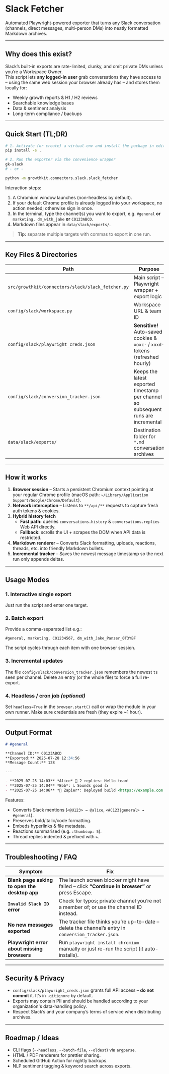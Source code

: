 # Slack Fetcher

Automated Playwright-powered exporter that turns any Slack conversation (channels, direct messages, multi-person DMs) into neatly formatted Markdown archives.

---

## Why does this exist?

Slack’s built-in exports are rate-limited, clunky, and omit private DMs unless you’re a Workspace Owner.  
This script lets **any logged-in user** grab conversations they have access to – using the same web session your browser already has – and stores them locally for:

* Weekly growth reports & H1 / H2 reviews
* Searchable knowledge bases
* Data & sentiment analysis
* Long-term compliance / backups

---

## Quick Start (TL;DR)

```bash
# 1. Activate (or create) a virtual-env and install the package in editable mode
pip install -e .

# 2. Run the exporter via the convenience wrapper
gk-slack
# - or - 

python -m growthkit.connectors.slack.slack_fetcher
```

Interaction steps:
1. A Chromium window launches (non-headless by default).  
2. If your default Chrome profile is already logged into your workspace, no action needed; otherwise sign in once.  
3. In the terminal, type the channel(s) you want to export, e.g. `#general` **or** `marketing, dm_with_jake` **or** `C0123ABCD`.  
4. Markdown files appear in `data/slack/exports/`.

> **Tip:** separate multiple targets with commas to export in one run.

---

## Key Files & Directories

| Path | Purpose |
|------|---------|
| `src/growthkit/connectors/slack/slack_fetcher.py` | Main script – Playwright wrapper + export logic |
| `config/slack/workspace.py` | Workspace URL & team ID |
| `config/slack/playwright_creds.json` | **Sensitive!** Auto-saved cookies & `xoxc-` / `xoxd-` tokens (refreshed hourly) |
| `config/slack/conversion_tracker.json` | Keeps the latest exported timestamp per channel so subsequent runs are incremental |
| `data/slack/exports/` | Destination folder for `*.md` conversation archives |

---

## How it works

1. **Browser session** – Starts a persistent Chromium context pointing at your regular Chrome profile (macOS path: `~/Library/Application Support/Google/Chrome/Default`).  
2. **Network interception** – Listens to `**/api/**` requests to capture fresh auth tokens & cookies.  
3. **Hybrid history fetch**  
   * **Fast path:** queries `conversations.history` & `conversations.replies` Web API directly.  
   * **Fallback:** scrolls the UI + scrapes the DOM when API data is restricted.
4. **Markdown renderer** – Converts Slack formatting, uploads, reactions, threads, etc. into friendly Markdown bullets.
5. **Incremental tracker** – Saves the newest message timestamp so the next run only appends deltas.

---

## Usage Modes

### 1. Interactive single export
Just run the script and enter one target.

### 2. Batch export
Provide a comma-separated list e.g.:
```text
#general, marketing, C01234567, dm_with_Jake_Panzer_0T3YBF
```
The script cycles through each item with one browser session.

### 3. Incremental updates
The file `config/slack/conversion_tracker.json` remembers the newest `ts` seen per channel.  Delete an entry (or the whole file) to force a full re-export.

### 4. Headless / cron job *(optional)*
Set `headless=True` in the `browser.start()` call or wrap the module in your own runner.  Make sure credentials are fresh (they expire ~1 hour).

---

## Output Format

```markdown
# #general

**Channel ID:** C0123ABCD
**Exported:** 2025-07-28 12:34:56
**Message Count:** 128

---

- **2025-07-25 14:03** *Alice* 💬 2 replies: Hello team!
- **2025-07-25 14:04** *Bob*: ↳ Sounds good 👍
- **2025-07-25 14:06** *🤖 Zapier*: Deployed build <https://example.com|v1.2.3>
```

Features:
* Converts Slack mentions (`<@U123> → @alice`, `<#C123|general> → #general`).
* Preserves bold/italic/code formatting.
* Embeds hyperlinks & file metadata.  
* Reactions summarised (e.g. `:thumbsup: 5`).
* Thread replies indented & prefixed with `↳`.

---

## Troubleshooting / FAQ

| Symptom | Fix |
|---------|-----|
| **Blank page asking to open the desktop app** | The launch screen blocker might have failed – click **“Continue in browser”** or press Escape. |
| **`Invalid Slack ID` error** | Check for typos; private channel you’re not a member of; or use the channel ID instead. |
| **No new messages exported** | The tracker file thinks you’re up-to-date – delete the channel’s entry in `conversion_tracker.json`. |
| **Playwright error about missing browsers** | Run `playwright install chromium` manually or just re-run the script (it auto-installs). |

---

## Security & Privacy

* `config/slack/playwright_creds.json` grants full API access – **do not commit** it.  It’s in `.gitignore` by default.
* Exports may contain PII and should be handled according to your organization's data-handling policy.
* Respect Slack’s and your company’s terms of service when distributing archives.

---

## Roadmap / Ideas

* CLI flags (`--headless`, `--batch-file`, `--oldest`) via `argparse`.
* HTML / PDF renderers for prettier sharing.
* Scheduled GitHub Action for nightly backups.
* NLP sentiment tagging & keyword search across exports.
